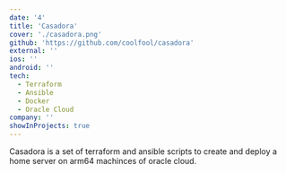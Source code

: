 ```yaml
---
date: '4'
title: 'Casadora'
cover: './casadora.png'
github: 'https://github.com/coolfool/casadora'
external: ''
ios: ''
android: ''
tech:
  - Terraform
  - Ansible
  - Docker
  - Oracle Cloud
company: ''
showInProjects: true
---
```


Casadora is a set of terraform and ansible scripts to create and deploy a home server on arm64 machinces of oracle cloud.